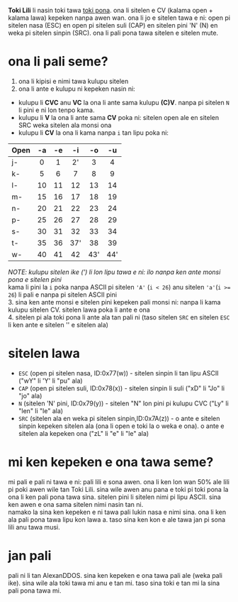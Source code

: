 **Toki Lili** li nasin toki tawa [toki pona](http://tokipona.org). ona li sitelen e CV (kalama open + kalama lawa) kepeken nanpa awen wan. ona li jo e sitelen tawa e ni: open pi sitelen nasa (ESC) en open pi sitelen suli (CAP) en sitelen pini 'N' (N) en weka pi sitelen sinpin (SRC). ona li pali pona tawa sitelen e sitelen mute.  
# ona li pali seme?
1. ona li kipisi e nimi tawa kulupu sitelen  
2. ona li ante e kulupu ni kepeken nasin ni:
- kulupu li **CVC** anu **VC** la ona li ante sama kulupu **(C)V**. nanpa pi sitelen `N` li pini e ni lon tenpo kama.  
- kulupu li **V** la ona li ante sama **CV** poka ni: sitelen open ale en sitelen SRC weka sitelen ala monsi ona  
- kulupu li **CV** la ona li kama nanpa `i` tan lipu poka ni:  
  
| Open | -a | -e | -i | -o | -u |  
| :--- | :--: | :--: | :--: | :--: | :--: |   
| j- | 0 | 1 | 2' | 3 | 4 |  
| k- | 5 | 6 | 7 | 8 | 9 |  
| l- | 10 | 11 | 12 | 13 | 14 |  
| m- | 15 | 16 | 17 | 18 | 19 |  
| n- | 20 | 21 | 22 | 23 | 24 |  
| p- | 25 | 26 | 27 | 28 | 29 |  
| s- | 30 | 31 | 32 | 33 | 34 |  
| t- | 35 | 36 | 37' | 38 | 39 |  
| w- | 40 | 41 | 42 | 43' | 44'|  


*NOTE: kulupu sitelen ike (') li lon lipu tawa e ni: ilo nanpa ken ante monsi pona e sitelen pini*  
kama li pini la `i` poka nanpa ASCII pi sitelen `'A'` (`i < 26`) anu sitelen `'a'`(`i >= 26`) li pali e nanpa pi sitelen ASCII pini  
3. sina ken ante monsi e sitelen pini kepeken pali monsi ni: nanpa li kama kulupu sitelen CV. sitelen lawa poka li ante e ona  
4. sitelen pi ala toki pona li ante ala tan pali ni (taso sitelen `SRC` en sitelen `ESC` li ken ante e sitelen '\' e sitelen ala)
# sitelen lawa  
- `ESC` (open pi sitelen nasa, ID:0x77(w)) - sitelen sinpin li tan lipu ASCII ("wY" li 'Y' li "pu" ala)  
- `CAP` (open pi sitelen suli, ID:0x78(x)) - sitelen sinpin li suli ("xD" li "Jo" li "jo" ala)  
- `N` (sitelen 'N' pini, ID:0x79(y)) - sitelen "N" lon pini pi kulupu CVC ("Ly" li "len" li "le" ala)  
- `SRC` (sitelen ala en weka pi sitelen sinpin,ID:0x7A(z)) - o ante e sitelen sinpin kepeken sitelen ala (ona li open e toki la o weka e ona). o ante e sitelen ala kepeken ona ("zL" li "e" li "le" ala)
# mi ken kepeken e ona tawa seme?  
mi pali e pali ni tawa e ni: pali lili e sona awen. ona li ken lon wan 50% ale lili pi poki awen wile tan Toki Lili. sina wile awen anu pana e toki pi toki pona la ona li ken pali pona tawa sina. sitelen pini li sitelen nimi pi lipu ASCII. sina ken awen e ona sama sitelen nimi nasin tan ni.  
namako la sina ken kepeken e ni tawa pali lukin nasa e nimi sina. ona li ken ala pali pona tawa lipu kon lawa a. taso sina ken kon e ale tawa jan pi sona lili anu tawa musi.
# jan pali  
pali ni li tan AlexanDDOS. sina ken kepeken e ona tawa pali ale (weka pali ike). sina wile ala toki tawa mi anu e tan mi. taso sina toki e tan mi la sina pali pona tawa mi.
